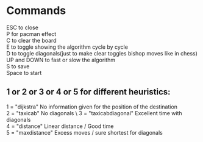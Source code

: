 # Commands

ESC to close \
P for pacman effect \
C to clear the board \
E to toggle showing the algorithm cycle by cycle \
D to toggle diagonals(just to make clear toggles bishop moves like in chess)  \
UP and DOWN to fast or slow the algorithm \
S to save \
Space to start 
## 1 or 2 or 3 or 4 or 5 for different heuristics: 
1 = "dijkstra" No information given for the position of the destination\
2 = "taxicab" No diagonals   \ 
3 = "taxicabdiagonal" Excellent time with diagonals   \
4 = "distance"  Linear distance / Good time   \
5 = "maxdistance" Excess moves / sure shortest for diagonals 
